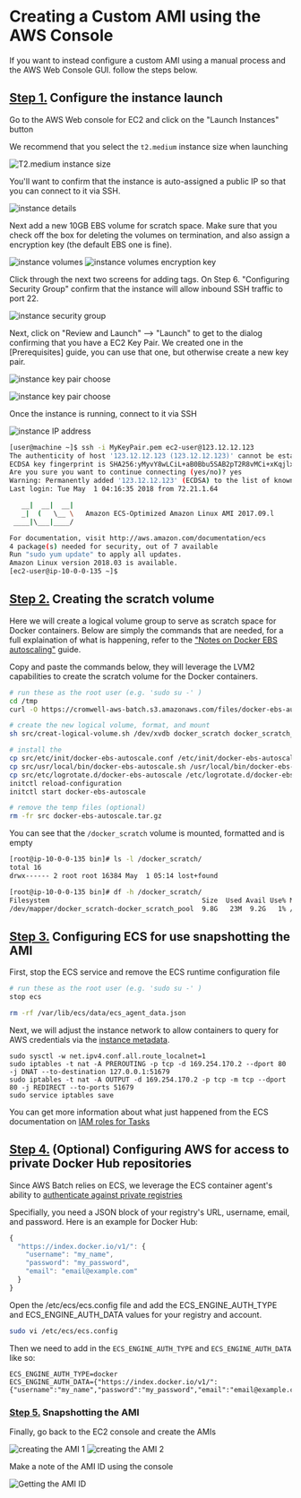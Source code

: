 # Creating a Custom AMI using the AWS Console

If you want to instead configure a custom AMI using a manual process and the AWS Web Console GUI. follow the steps below.


## [Step 1.](id:step-1) Configure the instance launch

Go to the AWS Web console for EC2 and click on the "Launch Instances" button

We recommend that you select the `t2.medium` instance size when launching

![T2.medium instance size](cromwell-ecs-instance-size.png)

You'll want to confirm that the instance is auto-assigned a public IP so that you can connect to it via SSH.

![instance details](cromwell-ami-instance-details.png)

Next add a new 10GB EBS volume for scratch space. Make sure that you check off the box for deleting the volumes on termination, and also assign a encryption key (the default EBS one is fine).

![instance volumes](cromwell-ami-ebs-add.png)
![instance volumes encryption key](cromwell-ami-ebs-encryption-key.png)

Click through the next two screens for adding tags. On Step 6. "Configuring Security Group" confirm that the instance will allow inbound SSH traffic to port 22.

![instance security group](cromwell-ami-sg-ssh.png)

Next, click on "Review and Launch" --> "Launch" to get to the dialog confirming that you have a EC2 Key Pair. We created one in the [Prerequisites] guide, you can use that one, but otherwise create a new key pair.

![instance key pair choose](cromwell-ami-key-pair-1.png)

![instance key pair choose](cromwell-ami-key-pair-2.png)

Once the instance is running, connect to it via SSH

![instance IP address](cromwell-ami-public-ip.png)

```bash
[user@machine ~]$ ssh -i MyKeyPair.pem ec2-user@123.12.12.123
The authenticity of host '123.12.12.123 (123.12.12.123)' cannot be established.
ECDSA key fingerprint is SHA256:yMyvY8wLCiL+aB0Bbu5SAB2pT2R8vMCi+xKqjlxbkJ/Bw.
Are you sure you want to continue connecting (yes/no)? yes
Warning: Permanently added '123.12.12.123' (ECDSA) to the list of known hosts.
Last login: Tue May  1 04:16:35 2018 from 72.21.1.64

   __|  __|  __|
   _|  (   \__ \   Amazon ECS-Optimized Amazon Linux AMI 2017.09.l
 ____|\___|____/

For documentation, visit http://aws.amazon.com/documentation/ecs
4 package(s) needed for security, out of 7 available
Run "sudo yum update" to apply all updates.
Amazon Linux version 2018.03 is available.
[ec2-user@ip-10-0-0-135 ~]$
```

## [Step 2.](id:step-2) Creating the scratch volume

Here we will create a logical volume group to serve as scratch space for Docker containers. Below are simply the commands that are needed, for a full explaination of what is happening, refer to the ["Notes on Docker EBS autoscaling"]() guide.

Copy and paste the commands below, they will leverage the LVM2 capabilities to create the scratch volume for the Docker containers.

```bash
# run these as the root user (e.g. 'sudo su -' )
cd /tmp
curl -O https://cromwell-aws-batch.s3.amazonaws.com/files/docker-ebs-autoscale.tar.gz

# create the new logical volume, format, and mount
sh src/creat-logical-volume.sh /dev/xvdb docker_scratch docker_scratch_pool /docker_scratch

# install the
cp src/etc/init/docker-ebs-autoscale.conf /etc/init/docker-ebs-autoscale.conf
cp src/usr/local/bin/docker-ebs-autoscale.sh /usr/local/bin/docker-ebs-autoscale.sh
cp src/etc/logrotate.d/docker-ebs-autoscale /etc/logrotate.d/docker-ebs-autoscale
initctl reload-configuration
initctl start docker-ebs-autoscale

# remove the temp files (optional)
rm -fr src docker-ebs-autoscale.tar.gz
```

You can see that the `/docker_scratch` volume is mounted, formatted and is empty

```bash
[root@ip-10-0-0-135 bin]# ls -l /docker_scratch/
total 16
drwx------ 2 root root 16384 May  1 05:14 lost+found

[root@ip-10-0-0-135 bin]# df -h /docker_scratch/
Filesystem                                      Size  Used Avail Use% Mounted on
/dev/mapper/docker_scratch-docker_scratch_pool  9.8G   23M  9.2G   1% /docker_scratch
```

## [Step 3.](id:step-3) Configuring ECS for use snapshotting the AMI

First, stop the ECS service and remove the ECS runtime configuration file

```bash
# run these as the root user (e.g. 'sudo su -' )
stop ecs

rm -rf /var/lib/ecs/data/ecs_agent_data.json
```

Next, we will adjust the instance network to allow containers to query for AWS credentials via the [instance metadata](https://docs.aws.amazon.com/AWSEC2/latest/UserGuide/ec2-instance-metadata.html).

```shell
sudo sysctl -w net.ipv4.conf.all.route_localnet=1
sudo iptables -t nat -A PREROUTING -p tcp -d 169.254.170.2 --dport 80 -j DNAT --to-destination 127.0.0.1:51679
sudo iptables -t nat -A OUTPUT -d 169.254.170.2 -p tcp -m tcp --dport 80 -j REDIRECT --to-ports 51679
sudo service iptables save
```

You can get more information about what just happened from the ECS documentation on [IAM roles for Tasks](https://docs.aws.amazon.com/AmazonECS/latest/developerguide/task-iam-roles.html)


## [Step 4.](id:4) (Optional) Configuring AWS for access to private Docker Hub repositories

Since AWS Batch relies on ECS, we leverage the ECS container agent's ability to [authenticate against private registries](https://docs.aws.amazon.com/AmazonECS/latest/developerguide/private-auth.html#enabling-private-registry)

Specifially, you need a JSON block of your registry's URL, username, email, and password. Here is an example for Docker Hub:

```javascript
{
  "https://index.docker.io/v1/": {
    "username": "my_name",
    "password": "my_password",
    "email": "email@example.com"
  }
}
```

Open the /etc/ecs/ecs.config file and add the ECS_ENGINE_AUTH_TYPE and ECS_ENGINE_AUTH_DATA values for your registry and account.

```bash
sudo vi /etc/ecs/ecs.config
```

Then we need to add in the `ECS_ENGINE_AUTH_TYPE` and `ECS_ENGINE_AUTH_DATA` like so:

```
ECS_ENGINE_AUTH_TYPE=docker
ECS_ENGINE_AUTH_DATA={"https://index.docker.io/v1/":{"username":"my_name","password":"my_password","email":"email@example.com"}}
```

### [Step 5.](id:step-5) Snapshotting the AMI

Finally, go back to the EC2 console and create the AMIs

![creating the AMI 1](cromwell-ami-create-image-1.png)
![creating the AMI 2](cromwell-ami-create-image-2.png)

Make a note of the AMI ID using the console

![Getting the AMI ID](cromwell-ami-create-image-3.png)
